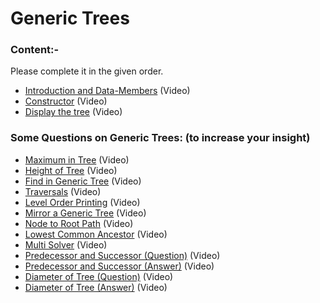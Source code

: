 # Generic Trees
### Content:-
Please complete it in the given order.

  * [Introduction and Data-Members](https://www.youtube.com/watch?v=MhpRvvdRBqY&list=PL-Jc9J83PIiEmjuIVDrwR9h5i9TT2CEU_&index=2&t=5s) (Video)
  * [Constructor](https://www.youtube.com/watch?v=9Oi3WamOCPo&list=PL-Jc9J83PIiEmjuIVDrwR9h5i9TT2CEU_&index=2) (Video)
  * [Display the tree](https://www.youtube.com/watch?v=3xovYxKCgBQ&list=PL-Jc9J83PIiEmjuIVDrwR9h5i9TT2CEU_&index=3) (Video)
  

### Some Questions on Generic Trees: (to increase your insight)
  - [Maximum in Tree](https://www.youtube.com/watch?v=eJnf0QBg64g&list=PL-Jc9J83PIiEmjuIVDrwR9h5i9TT2CEU_&index=7) (Video)
  - [Height of Tree](https://www.youtube.com/watch?v=duRYlVs72js&list=PL-Jc9J83PIiEmjuIVDrwR9h5i9TT2CEU_&index=9) (Video)
  - [Find in Generic Tree](https://www.youtube.com/watch?v=dWri78Z4khs&list=PL-Jc9J83PIiEmjuIVDrwR9h5i9TT2CEU_&index=27) (Video)
  - [Traversals](https://www.youtube.com/watch?v=YnufWAWOfI8&list=PL-Jc9J83PIiEmjuIVDrwR9h5i9TT2CEU_&index=11) (Video)
  - [Level Order Printing](https://www.youtube.com/watch?v=TUxo5YpKvxw&list=PL-Jc9J83PIiEmjuIVDrwR9h5i9TT2CEU_&index=13) (Video)
  - [Mirror a Generic Tree](https://www.youtube.com/watch?v=PDjTi3WGSNA&list=PL-Jc9J83PIiEmjuIVDrwR9h5i9TT2CEU_&index=20) (Video)
  - [Node to Root Path](https://www.youtube.com/watch?v=oEBwL5pHzTs&list=PL-Jc9J83PIiEmjuIVDrwR9h5i9TT2CEU_&index=30) (Video)
  - [Lowest Common Ancestor](https://www.youtube.com/watch?v=w8rr1AYMlfw&list=PL-Jc9J83PIiEmjuIVDrwR9h5i9TT2CEU_&index=32) (Video)
  - [Multi Solver](https://www.youtube.com/watch?v=cBQs7kqK_Dw&list=PL-Jc9J83PIiEmjuIVDrwR9h5i9TT2CEU_&index=47) (Video)
  - [Predecessor and Successor (Question)](https://www.youtube.com/watch?v=vfNlLP-oOUg&list=PL-Jc9J83PIiEmjuIVDrwR9h5i9TT2CEU_&index=49) (Video)
  - [Predecessor and Successor (Answer)](https://www.youtube.com/watch?v=lXL9xs0G8Uo&list=PL-Jc9J83PIiEmjuIVDrwR9h5i9TT2CEU_&index=50) (Video)
  - [Diameter of Tree (Question)](https://www.youtube.com/watch?v=_LVi8UWDCh8&list=PL-Jc9J83PIiEmjuIVDrwR9h5i9TT2CEU_&index=65) (Video)
  - [Diameter of Tree (Answer)](https://www.youtube.com/watch?v=GIA2cZgOdwg&list=PL-Jc9J83PIiEmjuIVDrwR9h5i9TT2CEU_&index=66) (Video)
 
